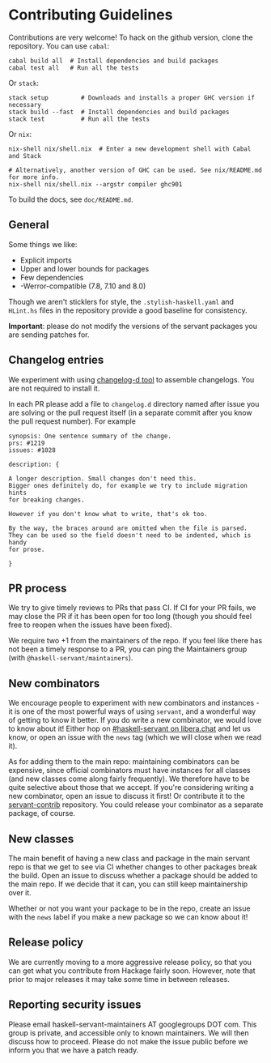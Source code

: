 # Contributing Guidelines

Contributions are very welcome! To hack on the github version, clone the repository. You can use `cabal`:

```shell
cabal build all  # Install dependencies and build packages
cabal test all   # Run all the tests
```

Or `stack`:

```shell
stack setup         # Downloads and installs a proper GHC version if necessary
stack build --fast  # Install dependencies and build packages
stack test          # Run all the tests
```

Or `nix`:

```shell
nix-shell nix/shell.nix  # Enter a new development shell with Cabal and Stack

# Alternatively, another version of GHC can be used. See nix/README.md for more info.
nix-shell nix/shell.nix --argstr compiler ghc901
```

To build the docs, see `doc/README.md`.

## General

Some things we like:

- Explicit imports
- Upper and lower bounds for packages
- Few dependencies
- -Werror-compatible (7.8, 7.10 and 8.0)

Though we aren't sticklers for style, the `.stylish-haskell.yaml` and `HLint.hs` files in the repository provide a good baseline for consistency.

**Important**: please do not modify the versions of the servant packages you are sending patches for.

## Changelog entries

We experiment with using [changelog-d tool](https://github.com/phadej/changelog-d) to assemble changelogs.
You are not required to install it.

In each PR please add a file to `changelog.d` directory named after issue you are solving or the pull request itself (in a separate commit after you know the pull request number). For example

```cabal
synopsis: One sentence summary of the change.
prs: #1219
issues: #1028

description: {

A longer description. Small changes don't need this.
Bigger ones definitely do, for example we try to include migration hints
for breaking changes.

However if you don't know what to write, that's ok too.

By the way, the braces around are omitted when the file is parsed.
They can be used so the field doesn't need to be indented, which is handy
for prose.

}
```

## PR process

We try to give timely reviews to PRs that pass CI. If CI for your PR fails, we may close the PR if it has been open for too long (though you should feel free to reopen when the issues have been fixed).

We require two +1 from the maintainers of the repo. If you feel like there has not been a timely response to a PR, you can ping the Maintainers group (with `@haskell-servant/maintainers`).

## New combinators

We encourage people to experiment with new combinators and instances - it is one of the most powerful ways of using `servant`, and a wonderful way of getting to know it better. If you do write a new combinator, we would love to know about it! Either hop on [#haskell-servant on libera.chat](https://web.libera.chat/#haskell-servant) and let us know, or open an issue with the `news` tag (which we will close when we read it).

As for adding them to the main repo: maintaining combinators can be expensive, since official combinators must have instances for all classes (and new classes come along fairly frequently). We therefore have to be quite selective about those that we accept. If you're considering writing a new combinator, open an issue to discuss it first! Or contribute it to the [servant-contrib](https://github.com/haskell-servant/servant-contrib) repository.
You could release your combinator as a separate package, of course.

## New classes

The main benefit of having a new class and package in the main servant repo is that we get to see via CI whether changes to other packages break the build. Open an issue to discuss whether a package should be added to the main repo. If we decide that it can, you can still keep maintainership over it.

Whether or not you want your package to be in the repo, create an issue with the `news` label if you make a new package so we can know about it!

## Release policy

We are currently moving to a more aggressive release policy, so that you can get what you contribute from Hackage fairly soon. However, note that prior to major releases it may take some time in between releases.

## Reporting security issues

Please email haskell-servant-maintainers AT googlegroups DOT com. This group is private, and accessible only to known maintainers. We will then discuss how to proceed. Please do not make the issue public before we inform you that we have a patch ready.
